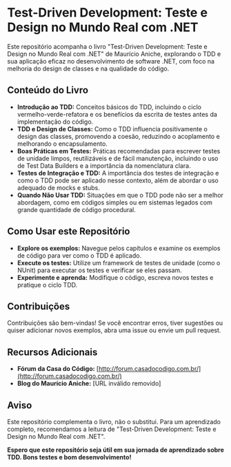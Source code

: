 # Test-Driven Development: Teste e Design no Mundo Real com .NET

Este repositório acompanha o livro "Test-Driven Development: Teste e Design no Mundo Real com .NET" de Maurício Aniche, explorando o TDD e sua aplicação eficaz no desenvolvimento de software .NET, com foco na melhoria do design de classes e na qualidade do código.

## Conteúdo do Livro

* **Introdução ao TDD:** Conceitos básicos do TDD, incluindo o ciclo vermelho-verde-refatora e os benefícios da escrita de testes antes da implementação do código.
* **TDD e Design de Classes:** Como o TDD influencia positivamente o design das classes, promovendo a coesão, reduzindo o acoplamento e melhorando o encapsulamento.
* **Boas Práticas em Testes:** Práticas recomendadas para escrever testes de unidade limpos, reutilizáveis e de fácil manutenção, incluindo o uso de Test Data Builders e a importância da nomenclatura clara.
* **Testes de Integração e TDD:** A importância dos testes de integração e como o TDD pode ser aplicado nesse contexto, além de abordar o uso adequado de mocks e stubs.
* **Quando Não Usar TDD:** Situações em que o TDD pode não ser a melhor abordagem, como em códigos simples ou em sistemas legados com grande quantidade de código procedural.

## Como Usar este Repositório

* **Explore os exemplos:** Navegue pelos capítulos e examine os exemplos de código para ver como o TDD é aplicado.
* **Execute os testes:** Utilize um framework de testes de unidade (como o NUnit) para executar os testes e verificar se eles passam.
* **Experimente e aprenda:** Modifique o código, escreva novos testes e pratique o ciclo TDD.

## Contribuições

Contribuições são bem-vindas! Se você encontrar erros, tiver sugestões ou quiser adicionar novos exemplos, abra uma issue ou envie um pull request.

## Recursos Adicionais

* **Fórum da Casa do Código:** [http://forum.casadocodigo.com.br/](http://forum.casadocodigo.com.br/)
* **Blog do Maurício Aniche:** [URL inválido removido]

## Aviso

Este repositório complementa o livro, não o substitui. Para um aprendizado completo, recomendamos a leitura de "Test-Driven Development: Teste e Design no Mundo Real com .NET".

**Espero que este repositório seja útil em sua jornada de aprendizado sobre TDD. Bons testes e bom desenvolvimento!** 
